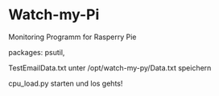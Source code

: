 # Watch-my-Pi
Monitoring Programm for Rasperry Pie


packages: psutil,

TestEmailData.txt unter /opt/watch-my-py/Data.txt speichern

cpu_load.py starten und los gehts!
